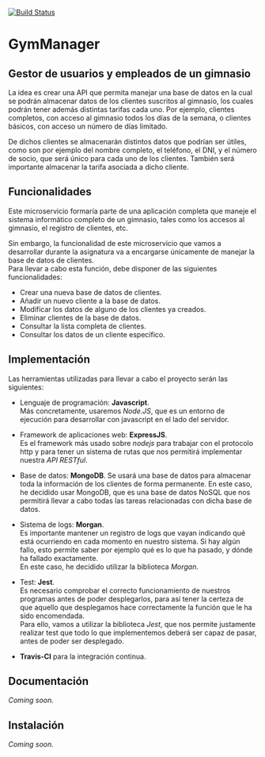 [![Build Status](https://travis-ci.org/i4vk/GymManager.svg?branch=master)](https://travis-ci.org/i4vk/GymManager)

# GymManager

## Gestor de usuarios y empleados de un gimnasio

La idea es crear una API que permita manejar una base de datos en la cual se podrán almacenar datos de los clientes suscritos al gimnasio, los cuales podrán tener además distintas tarifas cada uno. Por ejemplo, clientes completos, con acceso al gimnasio todos los días de la semana, o clientes básicos, con acceso un número de días limitado.

De dichos clientes se almacenarán distintos datos que podrían ser útiles, como son por ejemplo del nombre completo, el teléfono, el DNI, y el número de socio, que será único para cada uno de los clientes. También será importante almacenar la tarifa asociada a dicho cliente.

## Funcionalidades

Este microservicio formaría parte de una aplicación completa que maneje el sistema informático completo de un gimnasio, tales como los accesos al gimnasio, el registro de clientes, etc.

Sin embargo, la funcionalidad de este microservicio que vamos a desarrollar durante la asignatura va a encargarse únicamente de manejar la base de datos de clientes.  
Para llevar a cabo esta función, debe disponer de las siguientes funcionalidades:

  - Crear una nueva base de datos de clientes.
  - Añadir un nuevo cliente a la base de datos.
  - Modificar los datos de alguno de los clientes ya creados.
  - Eliminar clientes de la base de datos.
  - Consultar la lista completa de clientes.
  - Consultar los datos de un cliente específico.

## Implementación

Las herramientas utilizadas para llevar a cabo el proyecto serán las siguientes:

  - Lenguaje de programación: **Javascript**.  
  Más concretamente, usaremos *Node.JS*, que es un entorno de ejecución para desarrollar con javascript en el lado del servidor.

  - Framework de aplicaciones web: **ExpressJS**.  
  Es el framework más usado sobre *nodejs* para trabajar con el protocolo http y para tener un sistema de rutas que nos permitirá implementar nuestra *API RESTful*.

  - Base de datos: **MongoDB**.
  Se usará una base de datos para almacenar toda la información de los clientes de forma permanente. En este caso, he decidido usar MongoDB, que es una base de datos NoSQL que nos permitirá llevar a cabo todas las tareas relacionadas con dicha base de datos.

  - Sistema de logs: **Morgan**.  
  Es importante mantener un registro de logs que vayan indicando qué está ocurriendo en cada momento en nuestro sistema. Si hay algún fallo, esto permite saber por ejemplo qué es lo que ha pasado, y dónde ha fallado exactamente.  
  En este caso, he decidido utilizar la biblioteca *Morgan*.

  - Test: **Jest**.  
  Es necesario comprobar el correcto funcionamiento de nuestros programas antes de poder desplegarlos, para así tener la certeza de que aquello que desplegamos hace correctamente la función que le ha sido encomendada.  
  Para ello, vamos a utilizar la biblioteca *Jest*, que nos permite justamente realizar test que todo lo que implementemos deberá ser capaz de pasar, antes de poder ser desplegado.

  - **Travis-CI** para la integración continua.

## Documentación

*Coming soon.*

## Instalación

*Coming soon.*
